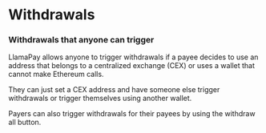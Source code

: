 # Withdrawals

### Withdrawals that anyone can trigger

LlamaPay allows anyone to trigger withdrawals if a payee decides to use an address that belongs to a centralized exchange (CEX) or uses a wallet that cannot make Ethereum calls.&#x20;

They can just set a CEX address and have someone else trigger withdrawals or trigger themselves using another wallet.

Payers can also trigger withdrawals for their payees by using the withdraw all button.
